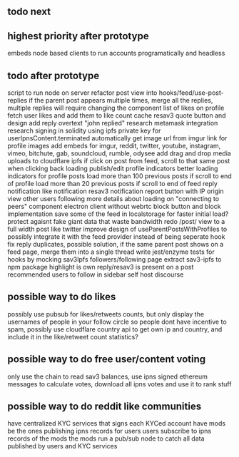 todo next
---------

highest priority after prototype
--------------------------------
embeds
node based clients to run accounts programatically and headless

todo after prototype
--------------------
script to run node on server
refactor post view into hooks/feed/use-post-replies
if the parent post appears multiple times, merge all the replies, multiple replies will require changing the <Post> component
list of likes on profile
fetch user likes and add them to like count cache
resav3 quote button and design
add reply overtext "john replied"
research metamask integration
research signing in solidity using ipfs private key for userIpnsContent.terminated
automatically get image url from imgur link for profile images
add embeds for imgur, reddit, twitter, youtube, instagram, vimeo, bitchute, gab, soundcloud, rumble, odysee
add drag and drop media uploads to cloudflare ipfs
if click on post from feed, scroll to that same post when clicking back
loading publish/edit profile indicators
better loading indicators for profile posts
load more than 100 previous posts if scroll to end of profile
load more than 20 previous posts if scroll to end of feed
reply notification
like notification
resav3 notification
report button with IP origin
view other users following
more details about loading on "connecting to peers" component
electron client without webrtc
block button and block implementation
save some of the feed in localstorage for faster initial load?
protect agaisnt fake giant data that waste bandwidth
redo /post/ view to a full width post like twitter
improve design of useParentPostsWithProfiles to possibly integrate it with the feed provider instead of being seperate hook
fix reply duplicates, possible solution, if the same parent post shows on a feed page, merge them into a single thread
write jest/enzyme tests for hooks by mocking sav3Ipfs
followers/following page
extract sav3-ipfs to npm package
highlight is own reply/resav3 is present on a post
recommended users to follow in sidebar
self host discourse

possible way to do likes
------------------------
possibly use pubsub for likes/retweets counts, but only display the usernames of people in your follow circle so people dont have incentive to spam, possibly use cloudflare country api to get own ip and country, and include it in the like/retweet count statistics?

possible way to do free user/content voting
-------------------------------------------
only use the chain to read sav3 balances, use ipns signed ethereum messages to calculate votes, download all ipns votes and use it to rank stuff

possible way to do reddit like communities
------------------------------------------
have centralized KYC services that signs each KYCed account
have mods be the ones publishing ipns records for users
users subscribe to ipns records of the mods
the mods run a pub/sub node to catch all data published by users and KYC services
